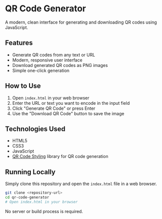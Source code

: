 # QR Code Generator

A modern, clean interface for generating and downloading QR codes using JavaScript.

## Features

- Generate QR codes from any text or URL
- Modern, responsive user interface
- Download generated QR codes as PNG images
- Simple one-click generation

## How to Use

1. Open `index.html` in your web browser
2. Enter the URL or text you want to encode in the input field
3. Click "Generate QR Code" or press Enter
4. Use the "Download QR Code" button to save the image

## Technologies Used

- HTML5
- CSS3
- JavaScript
- [QR Code Styling](https://github.com/kozakdenys/qr-code-styling) library for QR code generation

## Running Locally

Simply clone this repository and open the `index.html` file in a web browser.

```bash
git clone <repository-url>
cd qr-code-generator
# Open index.html in your browser
```

No server or build process is required. 